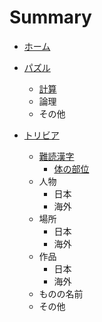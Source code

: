 # Summary

* [ホーム](./README.md)

<!-- * [過去の掲載](./Puzzle/puzzle_2025)
  * 過去の掲載リンクはここに -->

* [パズル](./Puzzle/puzzle_home.md)
  * [計算](./Puzzle/puzzle_keisan.md)
  *  論理
  *  その他

* [トリビア](./Trivia/trivia_home.md)
  * [難読漢字](./Trivia/trivia_kanji.md)
    * [体の部位](./Trivia/trivia_kanji.md#体の部位) 
  * 人物
    * 日本
    * 海外
  * 場所
    * 日本
    * 海外
  * 作品
    * 日本
    * 海外
  * ものの名前
  * その他


[]([写真を見て名前を当てるやーつ](./Trivia/trivia_picture.md))

